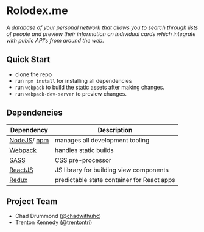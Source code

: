 Rolodex.me
=========

_A database of your personal network that allows you to search through lists of people and preview their information on individual cards which integrate with public API's from around the web._


## Quick Start
- clone the repo
- run `npm install` for installing all dependencies
- run `webpack` to build the static assets after making changes.
- run `webpack-dev-server` to preview changes.

## Dependencies
Dependency    | Description
------------- | -------------
[NodeJS](nodejs.org)/ [npm](https://www.npmjs.com/)   | manages all development tooling
[Webpack](http://webpack.github.io/docs/installation.htm)       | handles static builds
[SASS](http://sass-lang.com/install)          | CSS pre-processor
[ReactJS](https://facebook.github.io/react/) | JS library for building view components
[Redux](https://github.com/rackt/redux)   | predictable state container for React apps


## Project Team
* Chad Drummond ([@chadwithuhc](https://github.com/chadwithuhc))
* Trenton Kennedy ([@trentontri](https://github.com/trentontri))
